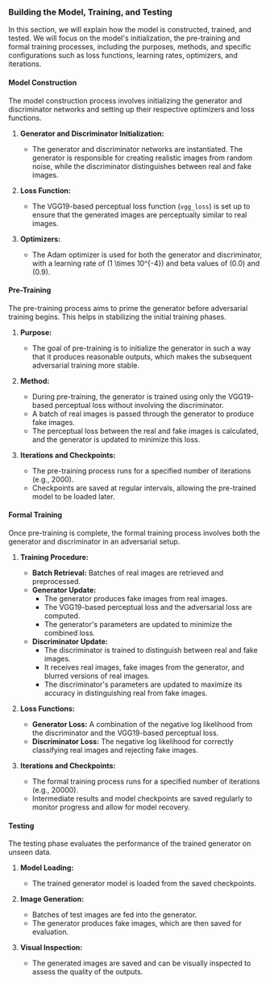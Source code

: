 ### Building the Model, Training, and Testing

In this section, we will explain how the model is constructed, trained, and tested. We will focus on the model's initialization, the pre-training and formal training processes, including the purposes, methods, and specific configurations such as loss functions, learning rates, optimizers, and iterations.

#### Model Construction

The model construction process involves initializing the generator and discriminator networks and setting up their respective optimizers and loss functions.

1. **Generator and Discriminator Initialization:**
   - The generator and discriminator networks are instantiated. The generator is responsible for creating realistic images from random noise, while the discriminator distinguishes between real and fake images.

2. **Loss Function:**
   - The VGG19-based perceptual loss function (`vgg_loss`) is set up to ensure that the generated images are perceptually similar to real images.

3. **Optimizers:**
   - The Adam optimizer is used for both the generator and discriminator, with a learning rate of \(1 \times 10^{-4}\) and beta values of \(0.0\) and \(0.9\).

#### Pre-Training

The pre-training process aims to prime the generator before adversarial training begins. This helps in stabilizing the initial training phases.

1. **Purpose:**
   - The goal of pre-training is to initialize the generator in such a way that it produces reasonable outputs, which makes the subsequent adversarial training more stable.

2. **Method:**
   - During pre-training, the generator is trained using only the VGG19-based perceptual loss without involving the discriminator.
   - A batch of real images is passed through the generator to produce fake images.
   - The perceptual loss between the real and fake images is calculated, and the generator is updated to minimize this loss.

3. **Iterations and Checkpoints:**
   - The pre-training process runs for a specified number of iterations (e.g., 2000).
   - Checkpoints are saved at regular intervals, allowing the pre-trained model to be loaded later.

#### Formal Training

Once pre-training is complete, the formal training process involves both the generator and discriminator in an adversarial setup.

1. **Training Procedure:**
   - **Batch Retrieval:** Batches of real images are retrieved and preprocessed.
   - **Generator Update:**
     - The generator produces fake images from real images.
     - The VGG19-based perceptual loss and the adversarial loss are computed.
     - The generator's parameters are updated to minimize the combined loss.
   - **Discriminator Update:**
     - The discriminator is trained to distinguish between real and fake images.
     - It receives real images, fake images from the generator, and blurred versions of real images.
     - The discriminator's parameters are updated to maximize its accuracy in distinguishing real from fake images.

2. **Loss Functions:**
   - **Generator Loss:** A combination of the negative log likelihood from the discriminator and the VGG19-based perceptual loss.
   - **Discriminator Loss:** The negative log likelihood for correctly classifying real images and rejecting fake images.

3. **Iterations and Checkpoints:**
   - The formal training process runs for a specified number of iterations (e.g., 20000).
   - Intermediate results and model checkpoints are saved regularly to monitor progress and allow for model recovery.

#### Testing

The testing phase evaluates the performance of the trained generator on unseen data.

1. **Model Loading:**
   - The trained generator model is loaded from the saved checkpoints.

2. **Image Generation:**
   - Batches of test images are fed into the generator.
   - The generator produces fake images, which are then saved for evaluation.

3. **Visual Inspection:**
   - The generated images are saved and can be visually inspected to assess the quality of the outputs.
